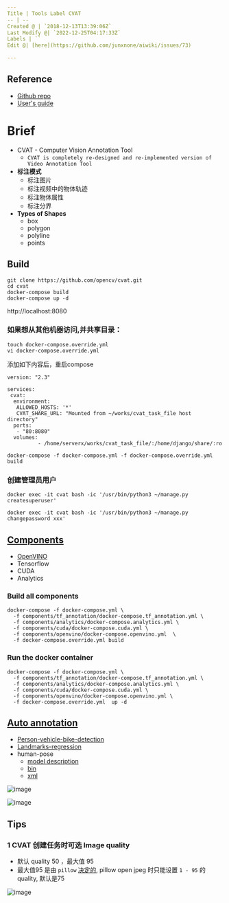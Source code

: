 ```yaml
---
Title | Tools Label CVAT
-- | --
Created @ | `2018-12-13T13:39:06Z`
Last Modify @| `2022-12-25T04:17:33Z`
Labels | ``
Edit @| [here](https://github.com/junxnone/aiwiki/issues/73)

---
```

## Reference

- [Github repo](https://github.com/opencv/cvat)
- [User's guide](https://github.com/opencv/cvat/blob/develop/cvat/apps/documentation/user_guide.md)

# Brief

- CVAT - Computer Vision Annotation Tool
  - `CVAT is completely re-designed and re-implemented version of Video Annotation Tool`
- **标注模式**
  - 标注图片
  - 标注视频中的物体轨迹
  - 标注物体属性
  - 标注分界
- **Types of Shapes**
  - box
  - polygon
  - polyline
  - points


## Build

```
git clone https://github.com/opencv/cvat.git
cd cvat
docker-compose build
docker-compose up -d
```
http://localhost:8080

### 如果想从其他机器访问,并共享目录：

```
touch docker-compose.override.yml
vi docker-compose.override.yml
```
添加如下内容后，重启compose
```
version: "2.3"

services:
 cvat:
  environment:
   ALLOWED_HOSTS: '*'
   CVAT_SHARE_URL: "Mounted from ~/works/cvat_task_file host directory"
  ports:
   - "80:8080"
  volumes:
          - /home/serverx/works/cvat_task_file/:/home/django/share/:ro
```
```
docker-compose -f docker-compose.yml -f docker-compose.override.yml build
```

### 创建管理员用户

```
docker exec -it cvat bash -ic '/usr/bin/python3 ~/manage.py createsuperuser'
```
```
docker exec -it cvat bash -ic '/usr/bin/python3 ~/manage.py changepassword xxx'
```

## [Components](https://github.com/opencv/cvat#additional-optional-components)

- [OpenVINO](https://github.com/opencv/cvat/tree/develop/components/openvino#intel-openvino-toolkit)
- Tensorflow
- CUDA
- Analytics

### Build all components

```
docker-compose -f docker-compose.yml \
  -f components/tf_annotation/docker-compose.tf_annotation.yml \
  -f components/analytics/docker-compose.analytics.yml \
  -f components/cuda/docker-compose.cuda.yml \
  -f components/openvino/docker-compose.openvino.yml  \
  -f docker-compose.override.yml build
```

### Run the docker container

```
docker-compose -f docker-compose.yml \
  -f components/tf_annotation/docker-compose.tf_annotation.yml \
  -f components/analytics/docker-compose.analytics.yml \
  -f components/cuda/docker-compose.cuda.yml \
  -f components/openvino/docker-compose.openvino.yml \
  -f docker-compose.override.yml  up -d
```

## [Auto annotation](https://github.com/opencv/cvat/blob/a967fe1eaba9ef4b6d3cc626c0bda1afa48038cd/cvat/apps/auto_annotation/README.md)

- [Person-vehicle-bike-detection](https://github.com/opencv/cvat/blob/a967fe1eaba9ef4b6d3cc626c0bda1afa48038cd/cvat/apps/auto_annotation/README.md#person-vehicle-bike-detection-crossroad-0078-openvino-toolkit)
- [Landmarks-regression](https://github.com/opencv/cvat/blob/a967fe1eaba9ef4b6d3cc626c0bda1afa48038cd/cvat/apps/auto_annotation/README.md#landmarks-regression-retail-0009-openvino-toolkit)
- human-pose
  - [model description](https://github.com/opencv/open_model_zoo/blob/2018/intel_models/human-pose-estimation-0001/description/human-pose-estimation-0001.md)
  - [bin](https://download.01.org/openvinotoolkit/2018_R5/open_model_zoo/human-pose-estimation-0001/FP32/human-pose-estimation-0001.bin)
  - [xml](https://download.01.org/openvinotoolkit/2018_R5/open_model_zoo/human-pose-estimation-0001/FP32/human-pose-estimation-0001.xml)

![image](https://user-images.githubusercontent.com/2216970/51457981-719a2600-1d8e-11e9-80de-a6241704c28c.png)

![image](https://user-images.githubusercontent.com/2216970/51508027-8d550900-1e2e-11e9-9b6b-bdd461f8788e.png)


## Tips
### 1 CVAT 创建任务时可选 Image quality
- 默认 quality 50 ，最大值 95
- 最大值95 是由 `pillow` [决定的](https://pillow.readthedocs.io/en/5.1.x/handbook/image-file-formats.html#jpeg), pillow open jpeg 时只能设置 `1 - 95` 的quality, 默认是75

![image](https://user-images.githubusercontent.com/2216970/71862800-f6b05380-3135-11ea-94b7-572ad635dc19.png)

